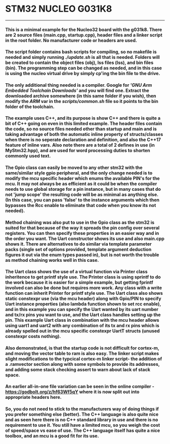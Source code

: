 # STM32 NUCLEO G031K8
----------
#### This is a minimal example for the Nucleo32 board with the g031k8. There are 2 source files (main.cpp, startup.cpp), header files and a linker script in the root folder. No manufacturer code or headers are used.

#### The script folder contains bash scripts for compiling, so no makefile is needed and simply running _./update.sh_ is all that is needed. Folders will be created to contain the object files (obj), lss files (lss), and bin files (bin). The programming step can be changed as needed, and in this case is using the nucleo virtual drive by simply cp'ing the bin file to the drive.

#### The only additional thing needed is a compiler. Google for _'GNU Arm Embedded Toolchain Downloads'_ and you will find one. Extract the downloaded archive somewhere (in this same folder if you wish), then modify the _ARM_ var in the _scripts/common.sh_ file so it points to the bin folder of the toolchain.

#### The example uses C++, and its purpose is show C++ and there is quite a bit of C++ going on even in this limited example. The header files contain the code, so no source files needed other than startup and main and is taking advantage of both the automatic inline property of structs/classes when there is no seperate declaration and definition, and also the C++17 feature of inline vars. Also note there are a total of 2 defines in use (in MyStm32.hpp), and are used for word processing duties to shorten commonly used text.

#### The Gpio class can easily be moved to any other stm32 with the same/similar style gpio peripheral, and the only change needed is to modify the mcu specific header which enums the available PIN's for the mcu. It may not always be as efficient as it could be when the compiler needs to use global storage for a pin instance, but in many cases that do not 'jump scope' the resulting code will be as minimal as anything else. (In this case, you can pass 'false' to the instance arguments which then bypasses the Rcc enable to eliminate that code when you know its not needed). 

#### Method chaining was also put to use in the Gpio class as the stm32 is suited for that because of the way it spreads the pin config over several registers. You can then specify these properties in an easier way and in the order you want. The Uart constructor shows its use and also main.cpp shows it. There are alternatives to do similar via template parameter packs (single set of options provided, template argument deduction figures it out via the enum types passed in), but is not worth the trouble as method chaining works well in this case.

#### The Uart class shows the use of a virtual function via Printer class inheritence to get printf style use. The Printer class is using sprintf to do the work because it is easier for a simple example, but getting fprintf involved can also be done but requires more work. Any class with a write function can inherit Printer for printf style use. The Uart class also shows static constexpr use (via the mcu header) along with Gpio/PIN to specify Uart instance properties (also lambda function shown to set rcc enable), and in this example you can specify the Uart wanted by its uart number and tx/rx pins you want to use, and the Uart class handles setting up the pin. This example Uart class in combination with the mcu header allows using uart1 and uart2 with any combination of its tx and rx pins which is already spelled out in the mcu specific constexpr UartT structs (unused constexpr costs nothing).

#### Also demonstrated, is that the startup code is not difficult for cortex-m, and moving the vector table to ram is also easy. The linker script makes slight modifications to the typcical cortex-m linker script- the addition of a .ramvector section along with some symbols to provide its addresses, and adding some stack checking assert to warn about lack of stack space.

#### An earlier all-in-one file variation can be seen in the online compiler - https://godbolt.org/z/hf63Wf5qY where it is now split out into appropriate headers here.

#### So, you do not need to stick to the manufacturers way of doing things if you prefer something else (better). The C++ language is also quite nice and as seen here there is no C++ standard library in use and there is no requirement to use it. You still have a limited mcu, so you weigh the cost of speed/space vs ease of use. The C++ language itself has quite a nice toolbox, and an mcu is a good fit for its use. 
